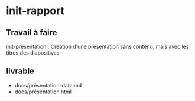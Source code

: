 # init-rapport

## Travail à faire 
init-présentation : Création d'une présentation sans contenu, mais avec les titres des diapositives

## livrable 

- docs/présentation-data.md
- docs/présentation.html




  